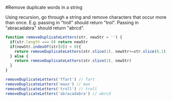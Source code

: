 #Remove duplicate words in a string 

Using recursion, go through a string and remove characters that occur more than once. E.g. passing in "troll" should return "trol". Passing in "abracadabra" should return "abrcd".

```js
function removeDuplicateLetters(str, newStr = '') {
  if(str.length === 0) return newStr
  if(newStr.indexOf(str[0]) < 0){
    return removeDuplicateLetters(str.slice(1), newStr+=str.slice(0,1))
  } else {
    return removeDuplicateLetters(str.slice(1), newStr)
  }
}

removeDuplicateLetters('ffart') // fart 
removeDuplicateLetters('maxx') // max 
removeDuplicateLetters('troll') // troll 
removeDuplicateLetters('abracadabra') // abrcd
```